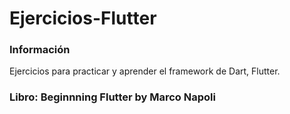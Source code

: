 # Ejercicios-Flutter

### Información
Ejercicios para practicar y aprender el framework de Dart, Flutter. 

### Libro: Beginnning Flutter by Marco Napoli
